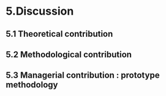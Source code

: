 # 5.Discussion

## 5.1 **Theoretical contribution**

## **5.2 Methodological contribution** 

## **5.3 Managerial contribution : prototype methodology**

